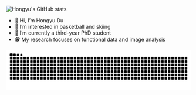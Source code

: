 ![Hongyu's GitHub stats](https://github-readme-stats.vercel.app/api?username=HongyuDu2&count_private=true&show_icons=true&theme=dracula)


- 👋 Hi, I’m Hongyu Du
- 💪 I’m interested in basketball and skiing
- 🌱 I’m currently a third-year PhD student
- 🕵 My research focuses on functional data and image analysis

<p align="center">
   <img src="https://github.com/ocss884/ocss884/blob/output/github-snake.svg" alt="snake">
</p>

<!---
HongyuDu2/HongyuDu2 is a ✨ special ✨ repository because its `README.md` (this file) appears on your GitHub profile.
You can click the Preview link to take a look at your changes.
--->
